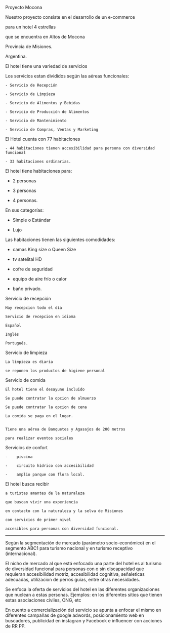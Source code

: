 Proyecto Mocona

Nuestro proyecto consiste en el desarrollo de un e-commerce 

para un hotel 4 estrellas 

que se encuentra en Altos de Mocona

Provincia de Misiones. 

Argentina.


El hotel tiene una variedad de servicios 

Los servicios estan divididos según las aéreas funcionales:

    - Servicio de Recepción

    - Servicio de Limpieza 

    - Servicio de Alimentos y Bebidas

    - Servicio de Producción de Alimentos

    - Servicio de Mantenimiento

    - Servicio de Compras, Ventas y Marketing



El Hotel cuenta con 77 habitaciones

    - 44 habitaciones tienen accesibilidad para persona con diversidad funcional

    - 33 habitaciones ordinarias. 



El hotel tiene habitaciones para:
  -  2 personas 

  -  3 personas 

  -  4 personas. 


En sus categorías: 

  -  Simple o Estándar 

  -  Lujo 


Las habitaciones tienen las siguientes comodidades: 

   - camas King size o Queen Size 

   - tv satelital HD

   - cofre de seguridad 

   - equipo de aire frío o calor

   - baño privado. 


Servicio de recepción 

    Hay recepcion todo el día

    Servicio de recepcion en idioma 

    Español

    Inglés 

    Portugués.



Servicio de limpieza

    La limpieza es diaria 

    se reponen los productos de higiene personal 



Servicio de comida 

    El hotel tiene el desayuno incluido

    Se puede contratar la opcion de almuerzo

    Se puede contratar la opcion de cena 

    La comida se paga en el lugar. 


    Tiene una aérea de Banquetes y Agasajos de 200 metros 

    para realizar eventos sociales



Servicios de confort   

    -    piscina 

    -    circuito hídrico con accesibilidad 

    -    amplio parque con flora local.


El hotel busca recibir 

    a turistas amantes de la naturaleza 

    que buscan vivir una experiencia 

    en contacto con la naturaleza y la selva de Misiones 

    con servicios de primer nivel 

    accesibles para personas con diversidad funcional.


-------------------------------------------

Según la segmentación de mercado (parámetro socio-económico) en el segmento ABC1 para turismo nacional y en turismo receptivo (internacional). 

El nicho de mercado al que está enfocado una parte del hotel es al turismo de diversidad funcional para personas con o sin discapacidad que requieran accesibilidad motriz, accesibilidad cognitiva, señaleticas adecuadas, utilizacion de perros guias, entre otras necesidades.   

Se enfoca la oferta de servicios del hotel en las diferentes organizaciones que nuclean a estas personas. Ejemplos: en los diferentes sitios que tienen estas asociaciones civiles, ONG,  etc

En cuento a comercialización del servicio se apunta a enfocar el mismo en diferentes campañas de google adwords,  posicionamiento web en buscadores, publicidad en instagran y Facebook e influencer con acciones de RR PP.
